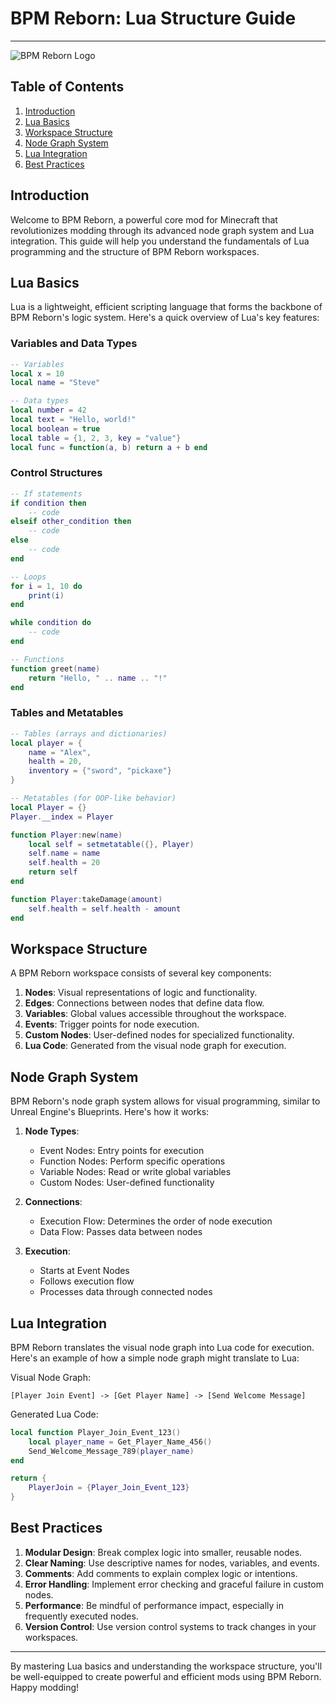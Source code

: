 # BPM Reborn: Lua Structure Guide

--- 
![BPM Reborn Logo](https://i.imgur.com/Ad1iQ6x.png)


## Table of Contents

1. [Introduction](#introduction)
2. [Lua Basics](#lua-basics)
3. [Workspace Structure](#workspace-structure)
4. [Node Graph System](#node-graph-system)
5. [Lua Integration](#lua-integration)
6. [Best Practices](#best-practices)

## Introduction

Welcome to BPM Reborn, a powerful core mod for Minecraft that revolutionizes modding through its advanced node graph system and Lua integration. This guide will help you understand the fundamentals of Lua programming and the structure of BPM Reborn workspaces.

## Lua Basics

Lua is a lightweight, efficient scripting language that forms the backbone of BPM Reborn's logic system. Here's a quick overview of Lua's key features:

### Variables and Data Types

```lua
-- Variables
local x = 10
local name = "Steve"

-- Data types
local number = 42
local text = "Hello, world!"
local boolean = true
local table = {1, 2, 3, key = "value"}
local func = function(a, b) return a + b end
```

### Control Structures

```lua
-- If statements
if condition then
    -- code
elseif other_condition then
    -- code
else
    -- code
end

-- Loops
for i = 1, 10 do
    print(i)
end

while condition do
    -- code
end

-- Functions
function greet(name)
    return "Hello, " .. name .. "!"
end
```

### Tables and Metatables

```lua
-- Tables (arrays and dictionaries)
local player = {
    name = "Alex",
    health = 20,
    inventory = {"sword", "pickaxe"}
}

-- Metatables (for OOP-like behavior)
local Player = {}
Player.__index = Player

function Player:new(name)
    local self = setmetatable({}, Player)
    self.name = name
    self.health = 20
    return self
end

function Player:takeDamage(amount)
    self.health = self.health - amount
end
```

## Workspace Structure

A BPM Reborn workspace consists of several key components:

1. **Nodes**: Visual representations of logic and functionality.
2. **Edges**: Connections between nodes that define data flow.
3. **Variables**: Global values accessible throughout the workspace.
4. **Events**: Trigger points for node execution.
5. **Custom Nodes**: User-defined nodes for specialized functionality.
6. **Lua Code**: Generated from the visual node graph for execution.

## Node Graph System

BPM Reborn's node graph system allows for visual programming, similar to Unreal Engine's Blueprints. Here's how it works:

1. **Node Types**:
    - Event Nodes: Entry points for execution
    - Function Nodes: Perform specific operations
    - Variable Nodes: Read or write global variables
    - Custom Nodes: User-defined functionality

2. **Connections**:
    - Execution Flow: Determines the order of node execution
    - Data Flow: Passes data between nodes

3. **Execution**:
    - Starts at Event Nodes
    - Follows execution flow
    - Processes data through connected nodes

## Lua Integration

BPM Reborn translates the visual node graph into Lua code for execution. Here's an example of how a simple node graph might translate to Lua:

Visual Node Graph:
```
[Player Join Event] -> [Get Player Name] -> [Send Welcome Message]
```

Generated Lua Code:
```lua
local function Player_Join_Event_123()
    local player_name = Get_Player_Name_456()
    Send_Welcome_Message_789(player_name)
end

return {
    PlayerJoin = {Player_Join_Event_123}
}
```

## Best Practices

1. **Modular Design**: Break complex logic into smaller, reusable nodes.
2. **Clear Naming**: Use descriptive names for nodes, variables, and events.
3. **Comments**: Add comments to explain complex logic or intentions.
4. **Error Handling**: Implement error checking and graceful failure in custom nodes.
5. **Performance**: Be mindful of performance impact, especially in frequently executed nodes.
6. **Version Control**: Use version control systems to track changes in your workspaces.

---
By mastering Lua basics and understanding the workspace structure, you'll be well-equipped to create powerful and efficient mods using BPM Reborn. Happy modding!